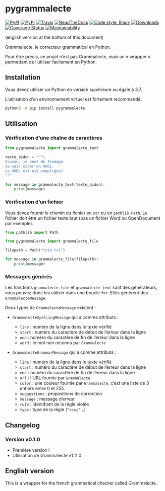 # pygrammalecte

[![PyPI](https://img.shields.io/pypi/v/pygrammalecte.svg)](https://pypi.python.org/pypi/pygrammalecte)
[![PyPI](https://img.shields.io/pypi/l/pygrammalecte.svg)](https://github.com/vpoulailleau/pygrammalecte/blob/master/LICENSE)
[![Travis](https://img.shields.io/travis/vpoulailleau/pygrammalecte.svg)](https://travis-ci.org/vpoulailleau/pygrammalecte)
[![ReadTheDocs](https://readthedocs.org/projects/pygrammalecte/badge/?version=latest)](https://pygrammalecte.readthedocs.io/en/latest/?badge=latest)
[![Code style: Black](https://img.shields.io/badge/code%20style-black-000000.svg)](https://github.com/ambv/black)
[![Downloads](https://pepy.tech/badge/pygrammalecte)](https://pepy.tech/project/pygrammalecte)
[![Coverage Status](https://coveralls.io/repos/github/vpoulailleau/pygrammalecte/badge.svg?branch=master)](https://coveralls.io/github/vpoulailleau/pygrammalecte?branch=master)
[![Maintainability](https://api.codeclimate.com/v1/badges/4ad8f1bef2c011e8a5ac/maintainability)](https://codeclimate.com/github/vpoulailleau/pygrammalecte/maintainability)

(english version at the bottom of this document)

Grammalecte, le correcteur grammatical en Python.

Pour être précis, ce projet n’est pas Grammalecte, mais un « wrapper » permettant de l’utiliser facilement en Python.

## Installation

Vous devez utiliser un Python en version supérieure ou égale à 3.7.

L’utilisation d’un environnement virtuel est fortement recommandé.

```sh
python3 -m pip install pygrammalecte
```

## Utilisation

### Vérification d’une chaîne de caractères

```python
from pygrammalecte import grammalecte_text

texte_bidon = """\
Coucou, je veut du fromage.
Je sais coder en VHDL.
Le VHDL est est compliquer.
"""

for message in grammalecte_text(texte_bidon):
    print(message)
```

### Vérification d’un fichier

Vous devez fournir le chemin du fichier en `str` ou en `pathlib.Path`. Le fichier doit être un fichier texte brut (pas un fichier Word ou OpenDocument par exemple).

```python
from pathlib import Path

from pygrammalecte import grammalecte_file

filepath = Path("toto.txt")

for message in grammalecte_file(filepath):
    print(message)
```

### Messages générés

Les fonctions `grammalecte_file` et `grammalecte_text` sont des générateurs, vous pouvez donc les utiliser dans une boucle `for`. Elles génèrent des `GrammalecteMessage`.

Deux types de `GrammalecteMessage` existent :

- `GrammalecteSpellingMessage` qui a comme attributs :

  - `line` : numéro de la ligne dans le texte vérifié
  - `start` : numéro du caractère de début de l’erreur dans la ligne
  - `end` : numéro du caractère de fin de l’erreur dans la ligne
  - `word` : le mot non reconnu par `Grammalecte`

- `GrammalecteGrammarMessage` qui a comme attributs :
  - `line` : numéro de la ligne dans le texte vérifié
  - `start` : numéro du caractère de début de l’erreur dans la ligne
  - `end` : numéro du caractère de fin de l’erreur dans la ligne
  - `url` : l’URL fournie par `Grammalecte`
  - `color` : une couleur fournie par `Grammalecte`, c’est une liste de 3 entiers entre 0 et 255.
  - `suggestions` : propositions de correction
  - `message` : message d’erreur
  - `rule` : identifiant de la règle violée
  - `type` : type de la règle (`"conj"`…)

## Changelog

### Version v0.1.0

- Première version !
- Utilisation de Grammalecte v1.11.0

## English version

This is a wrapper for the french grammatical checker called Grammalecte.
